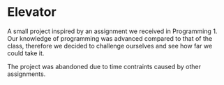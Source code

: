 Elevator
========
A small project inspired by an assignment we received in Programming 1. Our knowledge of programming was advanced compared to that of the class, therefore we decided to challenge ourselves and see how far we could take it. 

The project was abandoned due to time contraints caused by other assignments. 
